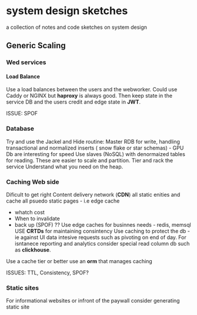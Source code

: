 # system design sketches
a collection of notes and code sketches on system design


## Generic Scaling

### Wed services 

#### Load Balance 
Use a load balances between the users and the webworker. Could use Caddy or NGINX but __haproxy__ is always good.
Then keep state in the service DB and the users credit and edge state in __JWT__.

ISSUE: SPOF

### Database

Try and use the Jackel and Hide routine:
Master RDB for write, handling transactional and normalized inserts ( snow flake or star schemas) - GPU Db are interesting for speed
Use slaves (NoSQL) with  denormaized tables for reading.
These are easier to scale and partition.
Tier and rack the service
Understand what you need on the heap.

### Caching Web side
Dificult to get right
Content delivery network (__CDN__) all static enities and cache all psuedo static pages - i.e edge cache
  * whatch cost
  * When to invalidate
  * back up (SPOF) ??
Use edge caches for businnes needs - redis, memsql
USE __CRTDs__ for maintaining consintency
Use caching to protect the db - ie against UI data intesive requests such as pivoting on end of day.  For isntanece reporting and analytics
consider special read column  db such as __clickhouse__.

Use a cache tier or better use an __orm__ that manages caching 

ISSUES: TTL, Consistency, SPOF?

### Static sites 
For informational websites or infront of the paywall consider  generating static site

